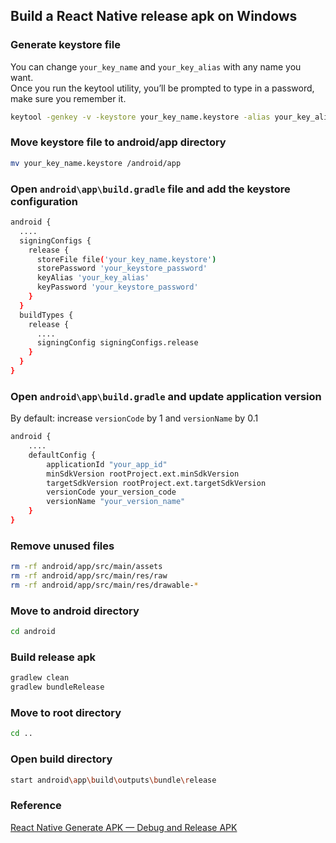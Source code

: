 ## Build a React Native release apk on Windows

### Generate keystore file
You can change `your_key_name` and `your_key_alias` with any name you want.  
Once you run the keytool utility, you’ll be prompted to type in a password, make sure you remember it.
```sh
keytool -genkey -v -keystore your_key_name.keystore -alias your_key_alias -keyalg RSA -keysize 2048 -validity 10000
```
### Move keystore file to android/app directory
```sh
mv your_key_name.keystore /android/app
```

### Open `android\app\build.gradle` file and add the keystore configuration
```sh
android {
  ....
  signingConfigs {
    release {
      storeFile file('your_key_name.keystore')
      storePassword 'your_keystore_password'
      keyAlias 'your_key_alias'
      keyPassword 'your_keystore_password'
    }
  }
  buildTypes {
    release {
      ....
      signingConfig signingConfigs.release
    }
  }
}
```

### Open `android\app\build.gradle` and update application version
By default: increase `versionCode` by 1 and `versionName` by 0.1
```sh
android {
    ....
    defaultConfig {
        applicationId "your_app_id"
        minSdkVersion rootProject.ext.minSdkVersion
        targetSdkVersion rootProject.ext.targetSdkVersion
        versionCode your_version_code
        versionName "your_version_name"
    }
}
```

### Remove unused files
```sh
rm -rf android/app/src/main/assets
rm -rf android/app/src/main/res/raw
rm -rf android/app/src/main/res/drawable-*
```

### Move to android directory
```sh
cd android
```

### Build release apk
```sh
gradlew clean
gradlew bundleRelease
```

### Move to root directory
```sh
cd ..
```

### Open build directory
```sh
start android\app\build\outputs\bundle\release
```

### Reference
[React Native Generate APK — Debug and Release APK](https://medium.com/geekculture/react-native-generate-apk-debug-and-release-apk-4e9981a2ea51)
